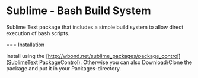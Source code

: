 Sublime - Bash Build System
======================

Sublime Text package that includes a simple build system to allow direct execution of bash scripts.

=== Installation

Install using the [http://wbond.net/sublime_packages/package_control](SublimeText PackageControl). Otherwise you can also Download/Clone the package and put it in your Packages-directory.
